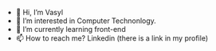 - 👋 Hi, I’m Vasyl
- 👀 I’m interested in Computer Technonlogy.
- 🌱 I’m currently learning  front-end
- 📫 How to reach me? Linkedin (there is a link in my profile) 



<!---
1vasyl1/1vasyl1 is a ✨ special ✨ repository because its `README.md` (this file) appears on your GitHub profile.
You can click the Preview link to take a look at your changes.
--->
